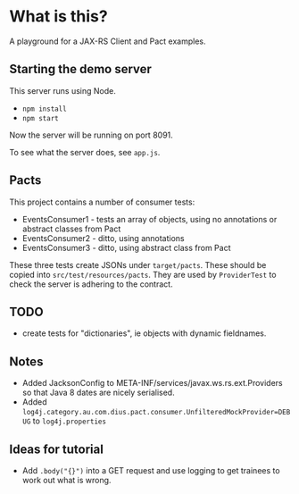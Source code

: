 # What is this?

A playground for a JAX-RS Client and Pact examples.

## Starting the demo server

This server runs using Node. 

- `npm install`
- `npm start`

Now the server will be running on port 8091.

To see what the server does, see `app.js`.

## Pacts

This project contains a number of consumer tests:

- EventsConsumer1 - tests an array of objects, using no annotations or abstract classes from Pact
- EventsConsumer2 - ditto, using annotations
- EventsConsumer3 - ditto, using abstract class from Pact

These three tests create JSONs under `target/pacts`. These should be copied
into `src/test/resources/pacts`. They are used by `ProviderTest` to check
the server is adhering to the contract.

## TODO 

- create tests for "dictionaries", ie objects with dynamic fieldnames.

## Notes

- Added JacksonConfig to META-INF/services/javax.ws.rs.ext.Providers so that Java 8 dates are nicely serialised.
- Added `log4j.category.au.com.dius.pact.consumer.UnfilteredMockProvider=DEBUG` to `log4j.properties`

## Ideas for tutorial

- Add `.body("{}")` into a GET request and use logging to get trainees to work out what is wrong.
